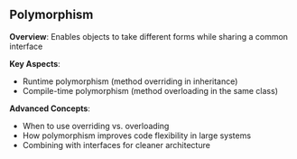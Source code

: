## Polymorphism
**Overview**: Enables objects to take different forms while sharing a common interface

**Key Aspects**:
- Runtime polymorphism (method overriding in inheritance)
- Compile-time polymorphism (method overloading in the same class)

**Advanced Concepts**:
- When to use overriding vs. overloading
- How polymorphism improves code flexibility in large systems
- Combining with interfaces for cleaner architecture
